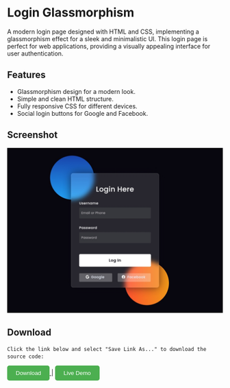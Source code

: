 # Login Glassmorphism

A modern login page designed with HTML and CSS, implementing a glassmorphism effect for a sleek and minimalistic UI. This login page is perfect for web applications, providing a visually appealing interface for user authentication.

## Features
- Glassmorphism design for a modern look.
- Simple and clean HTML structure.
- Fully responsive CSS for different devices.
- Social login buttons for Google and Facebook.

## Screenshot

<div align="center">
  <img src="Screenshot/screenshot.jpg" alt="Login Page Screenshot" width="600">
</div>

## Download

`Click the link below and select "Save Link As..." to download the source code:`

<a href="https://raw.githubusercontent.com/y-nabeelxd/Login-Glassmorphism/main/index.html">
  <button style="padding: 10px 20px; background-color: #4CAF50; color: white; border: none; border-radius: 5px; cursor: pointer;">
    Download
  </button>
</a> | <a href="https://y-nabeelxd.github.io/y-nabeelxd/Pvt-Files/Demo/Login-Glassmorphism">
  <button style="padding: 10px 20px; background-color: #4CAF50; color: white; border: none; border-radius: 5px; cursor: pointer;">
    Live Demo
  </button>
</a>
